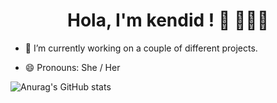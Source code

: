 <h1 align="center"> Hola, I'm kendid ! 👋 👩🏻‍💻 </h1>

- 🔭 I’m currently working on a couple of different projects.

- 😄 Pronouns: She / Her


![Anurag's GitHub stats](https://github-readme-stats.vercel.app/api?username=Daphyk&count_private=true&show_icons=true&theme=radical)
